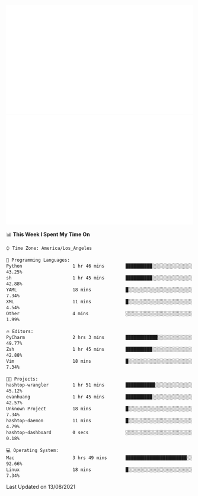 <a href="https://github.com/jstrieb/github-stats">
 
![](https://github.com/evanhuang117/github-stats/blob/master/generated/overview.svg)
![](https://github.com/evanhuang117/github-stats/blob/master/generated/languages.svg)

</a>

<!--START_SECTION:waka-->
📊 **This Week I Spent My Time On** 

```text
⌚︎ Time Zone: America/Los_Angeles

💬 Programming Languages: 
Python                   1 hr 46 mins        ██████████░░░░░░░░░░░░░░░   43.25% 
sh                       1 hr 45 mins        ██████████░░░░░░░░░░░░░░░   42.88% 
YAML                     18 mins             █░░░░░░░░░░░░░░░░░░░░░░░░   7.34% 
XML                      11 mins             █░░░░░░░░░░░░░░░░░░░░░░░░   4.54% 
Other                    4 mins              ░░░░░░░░░░░░░░░░░░░░░░░░░   1.99%

🔥 Editors: 
PyCharm                  2 hrs 3 mins        ████████████░░░░░░░░░░░░░   49.77% 
Zsh                      1 hr 45 mins        ██████████░░░░░░░░░░░░░░░   42.88% 
Vim                      18 mins             █░░░░░░░░░░░░░░░░░░░░░░░░   7.34%

🐱‍💻 Projects: 
hashtop-wrangler         1 hr 51 mins        ███████████░░░░░░░░░░░░░░   45.12% 
evanhuang                1 hr 45 mins        ██████████░░░░░░░░░░░░░░░   42.57% 
Unknown Project          18 mins             █░░░░░░░░░░░░░░░░░░░░░░░░   7.34% 
hashtop-daemon           11 mins             █░░░░░░░░░░░░░░░░░░░░░░░░   4.79% 
hashtop-dashboard        0 secs              ░░░░░░░░░░░░░░░░░░░░░░░░░   0.18%

💻 Operating System: 
Mac                      3 hrs 49 mins       ███████████████████████░░   92.66% 
Linux                    18 mins             █░░░░░░░░░░░░░░░░░░░░░░░░   7.34%

```


 Last Updated on 13/08/2021
<!--END_SECTION:waka-->
